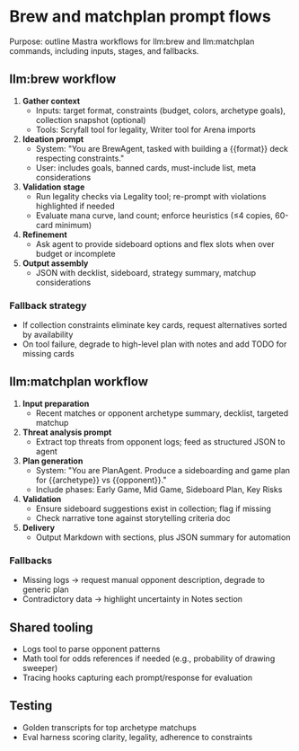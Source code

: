 # Brew and matchplan prompt flows
Purpose: outline Mastra workflows for llm:brew and llm:matchplan commands, including inputs, stages, and fallbacks.

## llm:brew workflow
1. **Gather context**
   - Inputs: target format, constraints (budget, colors, archetype goals), collection snapshot (optional)
   - Tools: Scryfall tool for legality, Writer tool for Arena imports
2. **Ideation prompt**
   - System: "You are BrewAgent, tasked with building a {{format}} deck respecting constraints."
   - User: includes goals, banned cards, must-include list, meta considerations
3. **Validation stage**
   - Run legality checks via Legality tool; re-prompt with violations highlighted if needed
   - Evaluate mana curve, land count; enforce heuristics (≤4 copies, 60-card minimum)
4. **Refinement**
   - Ask agent to provide sideboard options and flex slots when over budget or incomplete
5. **Output assembly**
   - JSON with decklist, sideboard, strategy summary, matchup considerations

### Fallback strategy
- If collection constraints eliminate key cards, request alternatives sorted by availability
- On tool failure, degrade to high-level plan with notes and add TODO for missing cards

## llm:matchplan workflow
1. **Input preparation**
   - Recent matches or opponent archetype summary, decklist, targeted matchup
2. **Threat analysis prompt**
   - Extract top threats from opponent logs; feed as structured JSON to agent
3. **Plan generation**
   - System: "You are PlanAgent. Produce a sideboarding and game plan for {{archetype}} vs {{opponent}}."
   - Include phases: Early Game, Mid Game, Sideboard Plan, Key Risks
4. **Validation**
   - Ensure sideboard suggestions exist in collection; flag if missing
   - Check narrative tone against storytelling criteria doc
5. **Delivery**
   - Output Markdown with sections, plus JSON summary for automation

### Fallbacks
- Missing logs → request manual opponent description, degrade to generic plan
- Contradictory data → highlight uncertainty in Notes section

## Shared tooling
- Logs tool to parse opponent patterns
- Math tool for odds references if needed (e.g., probability of drawing sweeper)
- Tracing hooks capturing each prompt/response for evaluation

## Testing
- Golden transcripts for top archetype matchups
- Eval harness scoring clarity, legality, adherence to constraints
